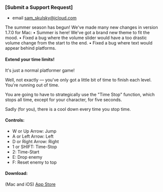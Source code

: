 
### [Submit a Support Request]
- email sam_skulsky@icloud.com

The summer season has begun!
We've made many new changes in version 1.7.0 for Mac:
 • Summer is here! We've got a brand new theme to fit the mood.
 • Fixed a bug where the volume slider would have a too drastic volume change from the start to the end.
 • Fixed a bug where text would appear behind platforms.

#### Extend your time limits!
It's just a normal platformer game!

Well, not exactly –– you've only got a little bit of time to finish each level. You're running out of time.

You are going to have to strategically use the "Time Stop" function, which stops all time, except for your character, for five seconds.

Sadly (for you), there is a cool down every time you stop time. 

#### Controls:
- W or Up Arrow: Jump
- A or Left Arrow: Left
- D or Right Arrow: Right
- 1 or SHIFT: Time-Stop
- 2: Time-Start
- E: Drop enemy
- F: Reset enemy to top


#### Download:

(Mac and iOS) [App Store](https://apps.apple.com/us/app/id1534447774)
